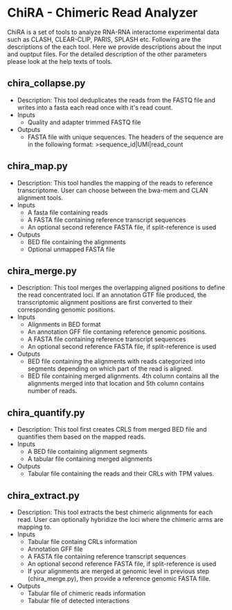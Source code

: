 # ChiRA - Chimeric Read Analyzer

ChiRA is a set of tools to analyze RNA-RNA interactome experimental data such as CLASH, CLEAR-CLIP, PARIS, SPLASH etc. Following are the descriptions of the each tool. Here we provide descriptions about the input and ouptput files. For the detailed description of the other parameters please look at the help texts of tools.

## chira_collapse.py
* Description: This tool deduplicates the reads from the FASTQ file and writes into a fasta each read once with it's read count.
* Inputs
  * Quality and adapter trimmed FASTQ file
* Outputs
  * FASTA file with unique sequences. The headers of the sequence are in the following format: >sequence_id|UMI|read_count

## chira_map.py
* Description: This tool handles the mapping of the reads to reference transcriptome. User can choose between the bwa-mem and CLAN alignment tools.
* Inputs
  * A fasta file containing reads
  * A FASTA file containing reference transcript sequences
  * An optional second reference FASTA file, if split-reference is used
* Outputs
  * BED file containing the alignments
  * Optional unmapped FASTA file

## chira_merge.py
* Description: This tool merges the overlapping aligned positions to define the read concentrated loci. If an annotation GTF file produced, the transcriptomic alignment positions are first converted to their corresponding genomic positions.
* Inputs
  * Alignments in BED format
  * An annotation GFF file contaning reference genomic positions.
  * A FASTA file containing reference transcript sequences
  * An optional second reference FASTA file, if split-reference is used
* Outputs
  * BED file containing the alignments with reads categorized into segments depending on which part of the read is aligned.
  * BED file containing merged alignments. 4th column contains all the alignments merged into that location and 5th column contains number of reads.

## chira_quantify.py
* Description: This tool first creates CRLS from merged BED file and quantifies them based on the mapped reads.
* Inputs
  * A BED file containing alignment segments
  * A tabular  file containing merged alignments
* Outputs
  * Tabular file containing the reads and their CRLs with TPM values.

## chira_extract.py
* Description: This tool extracts the best chimeric alignments for each read. User can optionally hybridize the loci where the chimeric arms are mapping to. 
* Inputs
  * Tabular file containg CRLs information
  * Annotation GFF file
  * A FASTA file containing reference transcript sequences
  * An optional second reference FASTA file, if split-reference is used  
  * If your alignments are merged at genomic level in previous step (chira_merge.py), then provide a reference genomic FASTA fille.
* Outputs
  * Tabular file of chimeric reads information
  * Tabular file of detected interactions
